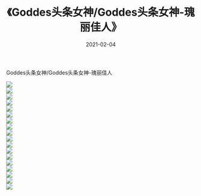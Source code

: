 ﻿---
layout: post
title:  《Goddes头条女神/Goddes头条女神-瑰丽佳人》
date:   2021-02-04
img: http://pic.660000.xyz/1:/网络美图/2021/Goddes头条女神/Goddes头条女神-瑰丽佳人/000.jpg
categories: [美女, 清纯, 唯美]
---

Goddes头条女神/Goddes头条女神-瑰丽佳人

 ![](http://pic.660000.xyz/1:/网络美图/2021/Goddes头条女神/Goddes头条女神-瑰丽佳人/001.jpg) <br>![](http://pic.660000.xyz/1:/网络美图/2021/Goddes头条女神/Goddes头条女神-瑰丽佳人/002.jpg) <br>![](http://pic.660000.xyz/1:/网络美图/2021/Goddes头条女神/Goddes头条女神-瑰丽佳人/003.jpg) <br>![](http://pic.660000.xyz/1:/网络美图/2021/Goddes头条女神/Goddes头条女神-瑰丽佳人/004.jpg) <br>![](http://pic.660000.xyz/1:/网络美图/2021/Goddes头条女神/Goddes头条女神-瑰丽佳人/005.jpg) <br>![](http://pic.660000.xyz/1:/网络美图/2021/Goddes头条女神/Goddes头条女神-瑰丽佳人/006.jpg) <br>![](http://pic.660000.xyz/1:/网络美图/2021/Goddes头条女神/Goddes头条女神-瑰丽佳人/007.jpg) <br>![](http://pic.660000.xyz/1:/网络美图/2021/Goddes头条女神/Goddes头条女神-瑰丽佳人/008.jpg) <br>![](http://pic.660000.xyz/1:/网络美图/2021/Goddes头条女神/Goddes头条女神-瑰丽佳人/009.jpg) <br>![](http://pic.660000.xyz/1:/网络美图/2021/Goddes头条女神/Goddes头条女神-瑰丽佳人/010.jpg) <br>![](http://pic.660000.xyz/1:/网络美图/2021/Goddes头条女神/Goddes头条女神-瑰丽佳人/011.jpg) <br>![](http://pic.660000.xyz/1:/网络美图/2021/Goddes头条女神/Goddes头条女神-瑰丽佳人/012.jpg) <br>![](http://pic.660000.xyz/1:/网络美图/2021/Goddes头条女神/Goddes头条女神-瑰丽佳人/013.jpg) <br>![](http://pic.660000.xyz/1:/网络美图/2021/Goddes头条女神/Goddes头条女神-瑰丽佳人/014.jpg) <br>![](http://pic.660000.xyz/1:/网络美图/2021/Goddes头条女神/Goddes头条女神-瑰丽佳人/015.jpg) <br>![](http://pic.660000.xyz/1:/网络美图/2021/Goddes头条女神/Goddes头条女神-瑰丽佳人/016.jpg) <br>![](http://pic.660000.xyz/1:/网络美图/2021/Goddes头条女神/Goddes头条女神-瑰丽佳人/017.jpg) <br>![](http://pic.660000.xyz/1:/网络美图/2021/Goddes头条女神/Goddes头条女神-瑰丽佳人/018.jpg) <br>